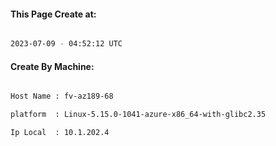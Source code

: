 
   
#### This Page Create at:

```bash

2023-07-09 - 04:52:12 UTC

```

#### Create By Machine:

```bash

Host Name : fv-az189-68

platform  : Linux-5.15.0-1041-azure-x86_64-with-glibc2.35

Ip Local  : 10.1.202.4

```

